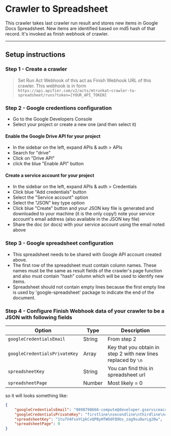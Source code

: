 # Crawler to Spreadsheet

This crawler takes last crawler run result and stores new items in Google Docs Spreadsheet.
New items are identified based on md5 hash of that record. It's invoked as finish webhook
of crawler.

------------------------------------------------------------------------------------

## Setup instructions

### Step 1 - Create a crawler

> Set Run Act Webhook of this act as Finish Webhook URL of this crawler. This webhook
  is in form `https://api.apifier.com/v2/acts/mtrunkat~crawler-to-spreadsheet/runs?token=[YOUR_API_TOKEN]`

### Step 2 - Google credentions configuration

- Go to the Google Developers Console
- Select your project or create a new one (and then select it)

#### Enable the Google Drive API for your project

- In the sidebar on the left, expand APIs & auth > APIs
- Search for "drive"
- Click on "Drive API"
- click the blue "Enable API" button

#### Create a service account for your project

- In the sidebar on the left, expand APIs & auth > Credentials
- Click blue "Add credentials" button
- Select the "Service account" option
- Select the "JSON" key type option
- Click blue "Create" button
  and your JSON key file is generated and downloaded to your machine (it is the only copy!)
  note your service account's email address (also available in the JSON key file)
- Share the doc (or docs) with your service account using the email noted above

### Step 3 - Google spreadsheet configuration

- This spreadsheet needs to be shared with Google API account created above.
- The first row of the spreadsheet must contain column names. These names must be 
  the same as result fields of the crawler's page function and also must contain 
  "hash" column which will be used to identify new items.
- Spreadsheet should not contain empty lines because the first empty line is used
  by 'google-spreadsheet' package to indicate the end of the document.

### Step 4 - Configure Finish Webhook data of your crawler to be a JSON with following fields

|Option|Type|Description|
-------|----|-----------|
|`googleCredentialsEmail`|String|From step 2|
|`googleCredentialsPrivateKey`|Array|Key that you obtain in step 2 with new lines replaced by `\n`|
|`spreadsheetKey`|String|You can find this in spreadsheet url|
|`spreadsheetPage`|Number|Most likely = 0|

so it will looks something like:

```json
{
    "googleCredentialsEmail": "9898798666-compute@developer.gserviceaccount.com",
    "googleCredentialsPrivateKey": "firstline\nsecondline\nthirdline\n====",
    "spreadsheetKey": "1tu7V4FsoYCpkCvQPByHTWOdFQ9bs_zag9suDwrLg20w",
    "spreadsheetPage": 0
}
```


